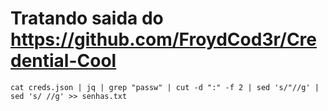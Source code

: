 # Tratando saida do https://github.com/FroydCod3r/Credential-Cool


```
cat creds.json | jq | grep "passw" | cut -d ":" -f 2 | sed 's/"//g' | sed 's/ //g' >> senhas.txt
```
